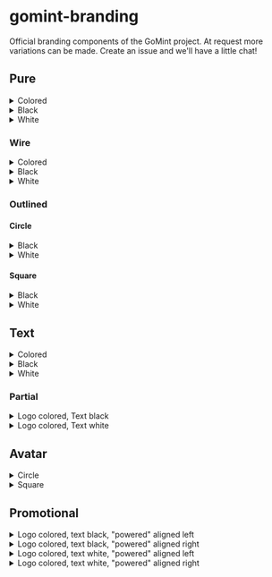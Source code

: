 # gomint-branding
Official branding components of the GoMint project. At request more variations can be made. Create an issue and we'll have a little chat!

## Pure
<details>
  <summary>Colored</summary>
  <img src="v3/pure/gomint-pure.svg" alt="pure colored variant" width="200"/>
</details>

<details>
  <summary>Black</summary>
  <img src="v3/pure/gomint-pure-black.svg" alt="pure colored variant" width="200"/>
</details>

<details>
  <summary>White</summary>
  <img src="v3/pure/gomint-pure-white.svg" alt="pure colored variant" width="200"/>
</details>

### Wire
<details>
  <summary>Colored</summary>
  <img src="v3/pure/gomint-pure-wire.svg" alt="pure colored variant" width="200"/>
</details>

<details>
  <summary>Black</summary>
  <img src="v3/pure/gomint-pure-wire-black.svg" alt="pure colored variant" width="200"/>
</details>

<details>
  <summary>White</summary>
  <img src="v3/pure/gomint-pure-wire-white.svg" alt="pure colored variant" width="200"/>
</details>


### Outlined
#### Circle
<details>
  <summary>Black</summary>
  <img src="v3/pure/gomint-pure-outline-circle-black.svg" alt="pure colored variant" width="200"/>
</details>

<details>
  <summary>White</summary>
  <img src="v3/pure/gomint-pure-outline-circle-white.svg" alt="pure colored variant" width="200"/>
</details>

#### Square
<details>
  <summary>Black</summary>
  <img src="v3/pure/gomint-pure-outline-square-black.svg" alt="pure colored variant" width="200"/>
</details>

<details>
  <summary>White</summary>
  <img src="v3/pure/gomint-pure-outline-square-white.svg" alt="pure colored variant" width="200"/>
</details>

## Text
<details>
  <summary>Colored</summary>
  <img src="v3/text/gomint-text.svg" alt="pure colored variant" width="200"/>
</details>

<details>
  <summary>Black</summary>
  <img src="v3/text/gomint-text-black.svg" alt="pure colored variant" width="200"/>
</details>

<details>
  <summary>White</summary>
  <img src="v3/text/gomint-text-white.svg" alt="pure colored variant" width="200"/>
</details>

### Partial
<details>
  <summary>Logo colored, Text black</summary>
  <img src="v3/text/gomint-text-colored-black.svg" alt="pure colored variant" width="200"/>
</details>

<details>
  <summary>Logo colored, Text white</summary>
  <img src="v3/text/gomint-text-colored-white.svg" alt="pure colored variant" width="200"/>
</details>

## Avatar
<details>
  <summary>Circle</summary>
  <img src="v3/avatar/gomint-avatar-circle.svg" alt="pure colored variant" width="200"/>
</details>

<details>
  <summary>Square</summary>
  <img src="v3/avatar/gomint-avatar-square.svg" alt="pure colored variant" width="200"/>
</details>

## Promotional
<details>
  <summary>Logo colored, text black, "powered" aligned left</summary>
  <img src="v3/promo/colored/gomint-promo-powered-colored-left-black.svg" alt="pure colored variant" width="200"/>
</details>

<details>
  <summary>Logo colored, text black, "powered" aligned right</summary>
  <img src="v3/promo/colored/gomint-promo-powered-colored-right-black.svg" alt="pure colored variant" width="200"/>
</details>

<details>
  <summary>Logo colored, text white, "powered" aligned left</summary>
  <img src="v3/promo/colored/gomint-promo-powered-colored-right-white.svg" alt="pure colored variant" width="200"/>
</details>

<details>
  <summary>Logo colored, text white, "powered" aligned right</summary>
  <img src="v3/promo/colored/gomint-promo-powered-colored-right-white.svg" alt="pure colored variant" width="200"/>
</details>
